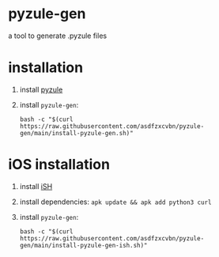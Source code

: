 # pyzule-gen
a tool to generate .pyzule files

# installation
1. install [pyzule](https://github.com/asdfzxcvbn/pyzule?tab=readme-ov-file#installation)
2. install `pyzule-gen`:
   
   `bash -c "$(curl https://raw.githubusercontent.com/asdfzxcvbn/pyzule-gen/main/install-pyzule-gen.sh)"`

# iOS installation
1. install [iSH](https://apps.apple.com/us/app/ish-shell/id1436902243)
2. install dependencies: `apk update && apk add python3 curl`
3. install `pyzule-gen`:

   `bash -c "$(curl https://raw.githubusercontent.com/asdfzxcvbn/pyzule-gen/main/install-pyzule-gen-ish.sh)"`
